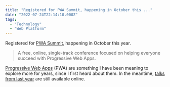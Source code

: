 ```yaml
---
title: "Registered for PWA Summit, happening in October this ..."
date: "2022-07-24T22:14:10.000Z"
tags: 
  - "Technology"
  - "Web Platform"
---
```


Registered for [PWA Summit](https://pwasummit.org/), happening in October this year.

> A free, online, single-track conference focused on helping everyone succeed with Progressive Web Apps.

[Progressive Web Apps](https://developer.mozilla.org/en-US/docs/Web/Progressive_web_apps) (PWA) are something I have been meaning to explore more for years, since I first heard about them. In the meantime, [talks from last year](https://2021.pwasummit.org/) are still available online.

